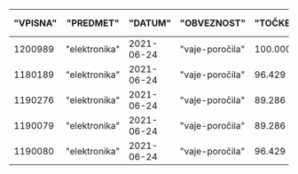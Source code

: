 | "VPISNA" | "PREDMET" | "DATUM" | "OBVEZNOST" | "TOČKE" | "OCENA [%]" |
|---|---|---|---|---|---|
| 1200989 | "elektronika" | 2021-06-24 | "vaje-poročila" | 100.000 | 100.0 |
| 1180189 | "elektronika" | 2021-06-24 | "vaje-poročila" | 96.429 | 96.0 |
| 1190276 | "elektronika" | 2021-06-24 | "vaje-poročila" | 89.286 | 89.0 |
| 1190079 | "elektronika" | 2021-06-24 | "vaje-poročila" | 89.286 | 89.0 |
| 1190080 | "elektronika" | 2021-06-24 | "vaje-poročila" | 96.429 | 96.0 |

